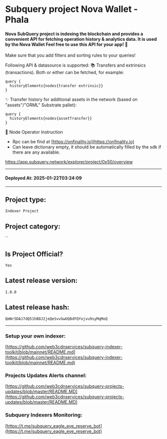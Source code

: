 # Subquery project Nova Wallet - Phala
####  Nova SubQuery project is indexing the blockchain and provides a convenient API for fetching operation history & analytics data. It is used by the Nova Wallet Feel free to use this API for your app! 💖

Make sure that you add filters and sorting rules to your queries!

Following API & datasource is supported: 📚 Transfers and extrinsics (transactions). Both or either can be fetched, for example:

```
query {
  historyElements{nodes{transfer extrinsic}}
}
```

✨ Transfer history for additional assets in the network (based on "assets"/"ORML" Substrate pallet):

```
query {
  historyElements{nodes{assetTransfer}}
}
```

👷‍ Node Operator Instruction

- Rpc can be find at [https://onfinality.io](https://onfinality.io)
- Can leave dictionary empty, it should be automatically filled by the sdk if there are any available.



https://app.subquery.network/explorer/project/0x50/overview
____
#### Deployed At: 2025-01-22T03:24:09
____

## Project type:
`Indexer Project`

## Project category:
``

## Is Project Official?
`Yes`

## Latest release version:
`1.0.0`

## Latest release hash:
`QmNr5DAJ7dQ51hB8J2jeQeSvvGwUQ8dFQYojvu9syMqMoQ`



___
### Setup your own indexer:

[https://github.com/web3cdnservices/subquery-indexer-toolkit/blob/mainnet/README.md](https://github.com/web3cdnservices/subquery-indexer-toolkit/blob/mainnet/README.md)

### Projects Updates Alerts channel:

[https://github.com/web3cdnservices/subquery-projects-updates/blob/master/README.MD](https://github.com/web3cdnservices/subquery-projects-updates/blob/master/README.MD)

### Subquery Indexers Monitoring:

[https://t.me/subquery_eagle_eye_reserve_bot](https://t.me/subquery_eagle_eye_reserve_bot)